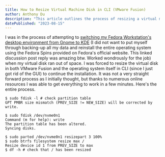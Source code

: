 ```yaml
---
title: How to Resize Virtual Machine Disk in CLI (VMware Fusion)
author: Anthony Du
description: "This article outlines the process of resizing a virtual machine disk in VMware Fusion using the command line interface."
datePublished: "2023-08-15"
---
```


I was in the process of attempting to [switching my Fedora Workstation's desktop environment from Gnome to KDE](https://discussion.fedoraproject.org/t/is-it-possible-to-switch-completely-to-to-kde-from-gnome/66747/5?replies_to_post_number=1) (I did not want to put myself through backing-up all my data and reinstall the entire operating system using the Fedora Spins provided on Fedora's official website. This linked discussion post reply was amazing btw. Worked wondrously for the job) when my virtual disk ran out of space. I was forced to resize the virtual disk in both VMware Fusion and the operating system itself in CLI (since I just got rid of the GUI) to continue the installation. It was not a very straight forward process as I initially thought, but thanks to numerous online resources I was able to get everything to work in a few minutes. Here's the entire process.

```shell
$ sudo fdisk -l # check partition table
GPT PMBR size mismatch (PREV_SIZE != NEW_SIZE) will be corrected by write.

$ sudo fdisk /dev/nvme0n1
Command (m for help): write
The partition table has been altered.
Syncing disks.

$ sudo parted /dev/nvme0n1 resizepart 3 100%
$ sudo btrfs filesystem resize max /
Resize device id 1 from PREV_SIZE to max
$ df -h # check that / has been resized
```
